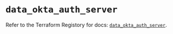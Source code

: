 # `data_okta_auth_server`

Refer to the Terraform Registory for docs: [`data_okta_auth_server`](https://registry.terraform.io/providers/okta/okta/4.1.0/docs/data-sources/auth_server).
